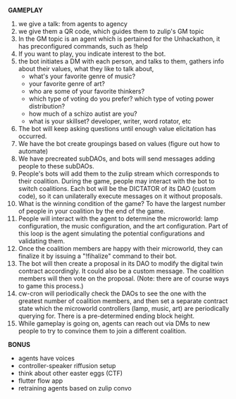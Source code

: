 **GAMEPLAY**

1. we give a talk: from agents to agency
2. we give them a QR code, which guides them to zulip's GM topic
3. In the GM topic is an agent which is pertained for the Unhackathon,
it has preconfigured commands, such as !help
4. If you want to play, you indicate interest to the bot.
5. the bot initiates a DM with each person, and talks to them,
gathers info about their values, what they like to talk about,
    - what's your favorite genre of music?
    - your favorite genre of art?
    - who are some of your favorite thinkers?  
    - which type of voting do you prefer? which type of voting power distribution?
    - how much of a schizo autist are you?
    - what is your skillset? developer, writer, word rotator, etc
6. The bot will keep asking questions until enough value elicitation has occurred.
7. We have the bot create groupings based on values (figure out how to automate)
8. We have precreated subDAOs, and bots will send messages adding people to these subDAOs.
9. People's bots will add them to the zulip stream which corresponds to their coalition. During the game,
people may interact with the bot to switch coalitions. Each bot will be the DICTATOR of its DAO (custom code),
so it can unilaterally execute messages on it without proposals.
10. What is the winning condition of the game? To have the largest number of people in your coalition by the end of the game.
11. People will interact with the agent to determine the microworld: lamp configuration, the music configuration, and the art configuration. Part of
this loop is the agent simulating the potential configurations and validating them.
12. Once the coalition members are happy with their microworld, they can finalize it by issuing a "!fihalize" command to their bot.
13. The bot will then create a proposal in its DAO to modify the digital twin contract accordingly. It could also be a custom message. The coalition members will then
vote on the proposal. (Note: there are of course ways to game this process.)
14. cw-cron will periodically check the DAOs to see the one with the greatest number of coalition members, and then set a separate
contract state which the microworld controllers (lamp, music, art) are periodically querying for. There is a pre-determined ending block height.
15. While gameplay is going on, agents can reach out via DMs to new people to try to convince them to join a different coalition.

**BONUS**

- agents have voices
- controller-speaker riffusion setup
- think about other easter eggs (CTF)
- flutter flow app
- retraining agents based on zulip convo  

